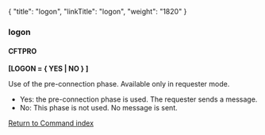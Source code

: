 {
    "title": "logon",
    "linkTitle": "logon",
    "weight": "1820"
}<span id="logon"></span>

### logon

#### CFTPRO

****[LOGON = { YES
&#124; NO } ]****

Use of the pre-connection phase. Available only in requester mode.

- Yes: the pre-connection phase
    is used. The requester sends a message.
- No: This phase is not used. No message
    is sent.

[Return to Command index](../../)
